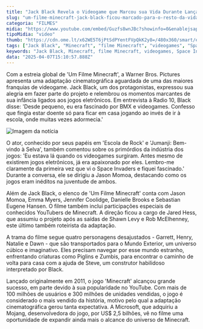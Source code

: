```yaml
---
title: "Jack Black Revela o Videogame que Marcou sua Vida Durante Lançamento de 'Um Filme Minecraft'"
slug: "um-filme-minecraft-jack-black-ficou-marcado-para-o-resto-da-vida-por-um-videogame"
categoria: "FILMES"
midia: "https://www.youtube.com/embed/Guzfs8wnJBc?showinfo=0&enablejsapi=1"
tipoMidia: "video"
thumb: "https://cdn.ome.lt/x62WE5T6jPtSdPYentFVpQkK2y8=/480x360/smart/extras/conteudos/MCR-01558_proxy.png"
tags: ["Jack Black", "Minecraft", "filme Minecraft", "videogames", "Space Invaders", "Jason Momoa", "Warner Bros", "adaptação cinematográfica"]
keywords: "Jack Black, Minecraft, filme Minecraft, videogames, Space Invaders, Jason Momoa, Warner Bros, adaptação cinematográfica"
data: "2025-04-07T15:10:57.888Z"
---
```


Com a estreia global de 'Um Filme Minecraft', a Warner Bros. Pictures apresenta uma adaptação cinematográfica aguardada de uma das maiores franquias de videogame. Jack Black, um dos protagonistas, expressou sua alegria em fazer parte do projeto e relembrou os momentos marcantes de sua infância ligados aos jogos eletrônicos. Em entrevista à Radio 10, Black disse: 'Desde pequeno, eu era fascinado por BMX e videogames. Confesso que fingia estar doente só para ficar em casa jogando ao invés de ir à escola, onde muitas vezes adormecia.'

![Imagem da notícia](https://cdn.ome.lt/8sSZbVYsY_1uNQcSfncBvOI6EwE=/fit-in/837x500/smart/uploads/conteudo/fotos/MCR-T2-0025_High_Res_JPEG_custom-proxy_6qJpnUc.jpeg)

O ator, conhecido por seus papéis em 'Escola de Rock' e 'Jumanji: Bem-vindo à Selva', também comentou sobre os primórdios da indústria dos jogos: 'Eu estava lá quando os videogames surgiram. Antes mesmo de existirem jogos eletrônicos, já era apaixonado por eles. Lembro-me claramente da primeira vez que vi o Space Invaders e fiquei fascinado.' Durante a conversa, ele se dirigiu a Jason Momoa, destacando como os jogos eram inéditos na juventude de ambos.

Além de Jack Black, o elenco de 'Um Filme Minecraft' conta com Jason Momoa, Emma Myers, Jennifer Coolidge, Danielle Brooks e Sebastian Eugene Hansen. O filme também inclui participações especiais de conhecidos YouTubers de Minecraft. A direção ficou a cargo de Jared Hess, que assumiu o projeto após as saídas de Shawn Levy e Rob McElhenney, este último também roteirista da adaptação.

A trama do filme segue quatro personagens desajustados - Garrett, Henry, Natalie e Dawn - que são transportados para o Mundo Exterior, um universo cúbico e imaginativo. Eles precisam navegar por esse mundo estranho, enfrentando criaturas como Piglins e Zumbis, para encontrar o caminho de volta para casa com a ajuda de Steve, um construtor habilidoso interpretado por Black.

Lançado originalmente em 2011, o jogo 'Minecraft' alcançou grande sucesso, em parte devido à sua popularidade no YouTube. Com mais de 100 milhões de usuários e 300 milhões de unidades vendidas, o jogo é considerado o mais vendido da história, motivo pelo qual a adaptação cinematográfica gerou tanta expectativa. A Microsoft, que adquiriu a Mojang, desenvolvedora do jogo, por US$ 2,5 bilhões, vê no filme uma oportunidade de expandir ainda mais o alcance do universo de Minecraft.